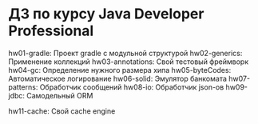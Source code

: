 # ДЗ по курсу Java Developer Professional
hw01-gradle: Проект gradle с модульной структурой
hw02-generics: Применение коллекций
hw03-annotations: Свой тестовый фреймворк
hw04-gc: Определение нужного размера хипа
hw05-byteCodes: Автоматическое логирование
hw06-solid: Эмулятор банкомата
hw07-patterns: Обработчик сообщений
hw08-io: Обработчик json-ов
hw09-jdbc: Самодельный ORM

hw11-cache: Свой cache engine 